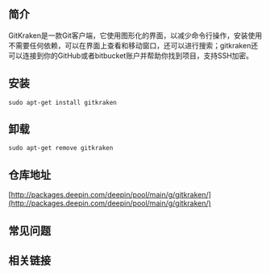 ## 简介

GitKraken是一款Git客户端，它使用图形化的界面，以减少命令行操作，安装使用不需要任何依赖，可以在界面上查看和移动窗口，还可以进行搜索；gitkraken还可以连接到你的GitHub或者bitbucket账户并帮助你找到项目，支持SSH加密。

## 安装

`sudo apt-get install gitkraken`

## 卸载

`sudo apt-get remove gitkraken`

## 仓库地址

[http://packages.deepin.com/deepin/pool/main/g/gitkraken/](http://packages.deepin.com/deepin/pool/main/g/gitkraken/)


## 常见问题


## 相关链接